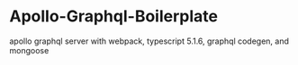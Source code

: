 # Apollo-Graphql-Boilerplate

apollo graphql server with webpack, typescript 5.1.6, graphql codegen, and mongoose